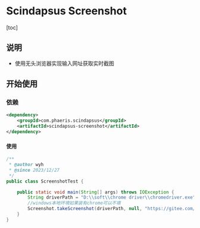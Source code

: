 

# Scindapsus Screenshot

[toc]


## 说明

- 使用无头浏览器实现输入网址获取实时截图



## 开始使用

### 依赖

```xml
<dependency>
    <groupId>com.phaeris.scindapsus</groupId>
    <artifactId>scindapsus-screenshot</artifactId>
</dependency>
```

#### 使用

```java
/**
 * @author wyh
 * @since 2023/12/27
 */
public class ScreenshotTest {

    public static void main(String[] args) throws IOException {
        String driverPath = "D:\\soft\\chrome driver\\chromedriver.exe";
        //windows本地环境如果装有chrome可以不填
        Screenshot.takeScreenshot(driverPath, null, "https://gitee.com/phaeris/scindapsus", "C:\\Users\\A11-9\\Desktop\\send\\scindapsus.png");
    }
}
```